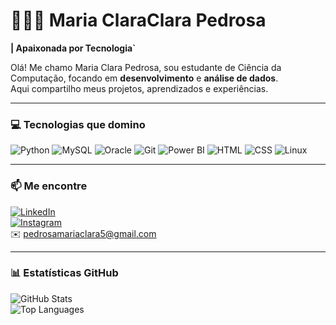 # 👩🏻‍💻 Maria ClaraClara Pedrosa

**| Apaixonada por Tecnologia`**

Olá! Me chamo Maria Clara Pedrosa, sou estudante de Ciência da Computação, focando em **desenvolvimento** e **análise de dados**.  
Aqui compartilho meus projetos, aprendizados e experiências.

---

### 💻 Tecnologias que domino

![Python](https://img.shields.io/badge/-Python-3776AB?style=flat-square&logo=python&logoColor=white)
![MySQL](https://img.shields.io/badge/-MySQL-4479A1?style=flat-square&logo=mysql&logoColor=white)
![Oracle](https://img.shields.io/badge/-Oracle-F80000?style=flat-square&logo=oracle&logoColor=white)
![Git](https://img.shields.io/badge/-Git-F05032?style=flat-square&logo=git&logoColor=white)
![Power BI](https://img.shields.io/badge/-PowerBI-F2C80F?style=flat-square&logo=microsoft-power-bi&logoColor=black)
![HTML](https://img.shields.io/badge/-HTML5-E34F26?style=flat-square&logo=html5&logoColor=white)
![CSS](https://img.shields.io/badge/-CSS3-1572B6?style=flat-square&logo=css3&logoColor=white)
![Linux](https://img.shields.io/badge/-Linux-FCC624?style=flat-square&logo=linux&logoColor=black)

---

### 📫 Me encontre

[![LinkedIn](https://img.shields.io/badge/-LinkedIn-0e76a8?style=flat-square&logo=linkedin&logoColor=white)](https://www.linkedin.com/in/maria-clara-pedrosa/)  
[![Instagram](https://img.shields.io/badge/-Instagram-E4405F?style=flat-square&logo=instagram&logoColor=white)](https://www.instagram.com/clara_ppedrosa/)  
✉️ pedrosamariaclara5@gmail.com

---

### 📊 Estatísticas GitHub

![GitHub Stats](https://github-readme-stats.vercel.app/api?username=clara-ppedrosa&show_icons=true&theme=tokyonight)  
![Top Languages](https://github-readme-stats.vercel.app/api/top-langs/?username=clara-ppedrosa&theme=tokyonight&layout=compact)
